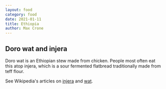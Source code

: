 ```yaml
---
layout: food
category: food
date: 2021-01-11
title: Ethiopia
author: Max Crone
---
```

## Doro wat and injera
Doro wat is an Ethiopian stew made from chicken. People most often eat this atop injera, which is a sour fermented flatbread traditionally made from teff flour.

See Wikipedia's articles on [injera](https://en.wikipedia.org/wiki/Injera) and [wat](https://en.wikipedia.org/wiki/Wat_(food)).
